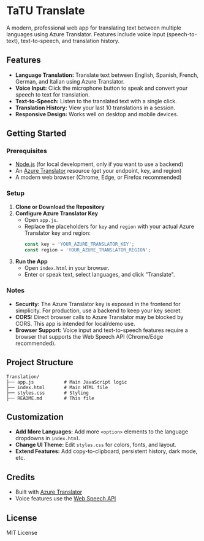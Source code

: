 # TaTU Translate

A modern, professional web app for translating text between multiple languages using Azure Translator. Features include voice input (speech-to-text), text-to-speech, and translation history.

## Features
- **Language Translation:** Translate text between English, Spanish, French, German, and Italian using Azure Translator.
- **Voice Input:** Click the microphone button to speak and convert your speech to text for translation.
- **Text-to-Speech:** Listen to the translated text with a single click.
- **Translation History:** View your last 10 translations in a session.
- **Responsive Design:** Works well on desktop and mobile devices.

## Getting Started

### Prerequisites
- [Node.js](https://nodejs.org/) (for local development, only if you want to use a backend)
- An [Azure Translator](https://portal.azure.com/) resource (get your endpoint, key, and region)
- A modern web browser (Chrome, Edge, or Firefox recommended)

### Setup
1. **Clone or Download the Repository**
2. **Configure Azure Translator Key**
   - Open `app.js`.
   - Replace the placeholders for `key` and `region` with your actual Azure Translator key and region:
     ```js
     const key = 'YOUR_AZURE_TRANSLATOR_KEY';
     const region = 'YOUR_AZURE_TRANSLATOR_REGION';
     ```
3. **Run the App**
   - Open `index.html` in your browser.
   - Enter or speak text, select languages, and click "Translate".

### Notes
- **Security:** The Azure Translator key is exposed in the frontend for simplicity. For production, use a backend to keep your key secret.
- **CORS:** Direct browser calls to Azure Translator may be blocked by CORS. This app is intended for local/demo use.
- **Browser Support:** Voice input and text-to-speech features require a browser that supports the Web Speech API (Chrome/Edge recommended).

## Project Structure
```
Translation/
├── app.js           # Main JavaScript logic
├── index.html       # Main HTML file
├── styles.css       # Styling
├── README.md        # This file
```

## Customization
- **Add More Languages:** Add more `<option>` elements to the language dropdowns in `index.html`.
- **Change UI Theme:** Edit `styles.css` for colors, fonts, and layout.
- **Extend Features:** Add copy-to-clipboard, persistent history, dark mode, etc.

## Credits
- Built with [Azure Translator](https://azure.microsoft.com/en-us/products/ai-services/translator/)
- Voice features use the [Web Speech API](https://developer.mozilla.org/en-US/docs/Web/API/Web_Speech_API)

## License
MIT License
